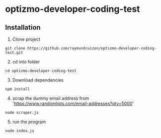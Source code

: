 # optizmo-developer-coding-test

## Installation

1. Clone project
```
git clone https://github.com/raymundcuizon/optizmo-developer-coding-test.git
```
2. cd into folder
```
cd optizmo-developer-coding-test
```
3. Download dependencies 
```
npm install
```
4. scrap the dummy email address from 'https://www.randomlists.com/email-addresses?qty=5000'
```
node scraper.js
```
5. run the program
```
node index.js
```
